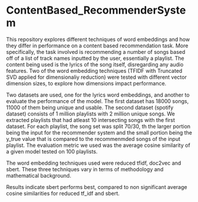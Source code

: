 # ContentBased_RecommenderSystem

  This repository explores different techniques of word embeddings and how they differ in performance on a content based recommendation task. More specifically, the task involved is recommending a number of songs based off of a list of track names inputted by the user, essentially a playlist. The content being used is the lyrics of the song itself, disregarding any audio features. Two of the word embedding techniques (TFIDF with Truncated SVD applied for dimensionaliy reduction) were tested with different vector dimension sizes, to explore how dimensions impact performance. 
 
  Two datasets are used, one for the lyrics word embeddings, and another to evaluate the performance of the model. The first dataset has 18000 songs, 11000 of them being unique and usable. The second dataset (spotify dataset) consists of 1 million playlists with 2 million unique songs. We extracted playlists that had atleast 10 intersecting songs with the first dataset. For each playlist, the song set was split 70/30, th the larger portion being the input for the recommender system and the small portion being the y_true value that is compared to the recommenmded songs of the input playlist. The evaluation metric we used was the average cosine similarity of a given model tested on 100 playlists. 

  The word embedding techniques used were reduced tfidf, doc2vec and sbert. These three techniques vary in terms of methodology and mathematical background. 

  Results indicate sbert performs best, compared to non significant average cosine similarities for reduced tf_idf and sbert.  
